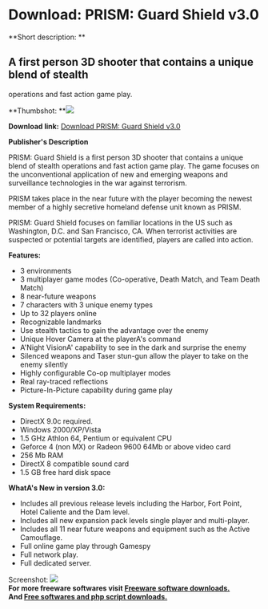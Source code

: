 # Download: PRISM: Guard Shield v3.0

**Short description: **

## A first person 3D shooter that contains a unique blend of stealth
operations and fast action game play.

  
**Thumbshot: **![](http://www.freewarefiles.com/screenshot/prismguardshield_md.jpg)   
  
**Download link:** [Download PRISM: Guard Shield v3.0](http://freesoftwares.boysofts.com/PRISM-Guard-Shield_program_46424.html)  
  

**Publisher's Description**  
  

PRISM: Guard Shield is a first person 3D shooter that contains a unique blend
of stealth operations and fast action game play. The game focuses on the
unconventional application of new and emerging weapons and surveillance
technologies in the war against terrorism.

PRISM takes place in the near future with the player becoming the newest
member of a highly secretive homeland defense unit known as PRISM.

PRISM: Guard Shield focuses on familiar locations in the US such as
Washington, D.C. and San Francisco, CA. When terrorist activities are
suspected or potential targets are identified, players are called into action.

**Features:**

  * 3 environments 
  * 3 multiplayer game modes (Co-operative, Death Match, and Team Death Match) 
  * 8 near-future weapons 
  * 7 characters with 3 unique enemy types 
  * Up to 32 players online 
  * Recognizable landmarks 
  * Use stealth tactics to gain the advantage over the enemy 
  * Unique Hover Camera at the playerA's command 
  * A'Night VisionA' capability to see in the dark and surprise the enemy 
  * Silenced weapons and Taser stun-gun allow the player to take on the enemy silently 
  * Highly configurable Co-op multiplayer modes 
  * Real ray-traced reflections 
  * Picture-In-Picture capability during game play 

**System Requirements:**

  * DirectX 9.0c required. 
  * Windows 2000/XP/Vista 
  * 1.5 GHz Athlon 64, Pentium or equivalent CPU 
  * Geforce 4 (non MX) or Radeon 9600 64Mb or above video card 
  * 256 Mb RAM 
  * DirectX 8 compatible sound card 
  * 1.5 GB free hard disk space 

**WhatA's New in version 3.0:**

  * Includes all previous release levels including the Harbor, Fort Point, Hotel Caliente and the Dam level. 
  * Includes all new expansion pack levels single player and multi-player. 
  * Includes all 11 near future weapons and equipment such as the Active Camouflage. 
  * Full online game play through Gamespy 
  * Full network play. 
  * Full dedicated server. 

  
  
Screenshot: ![](http://www.freewarefiles.com/screenshot/prismguardshield.jpg)  
**For more freeware softwares visit [Freeware software downloads.](http://freesoftwares.boysofts.com/)**   
**And [Free softwares and php script downloads.](http://www.boysofts.com/)**

